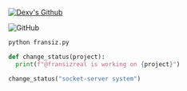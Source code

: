 <a href="https://www.youtube.com/watch?v=zL19uMsnpSU&t" target="_blank"> <img src="https://i.pinimg.com/originals/4b/dc/f4/4bdcf4287dafcf99a2bfd849d869567b.jpg" alt="Dexv's Github"/></a>

![GitHub](https://komarev.com/ghpvc/?username=fransizreal&style=flat)
<br>

```python
python fransiz.py
```
```python
def change_status(project):
  print(f"@fransizreal is working on {project}")

change_status("socket-server system")
```
